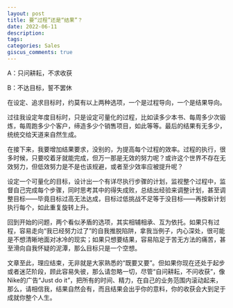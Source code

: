 ```yaml
---
layout: post
title: 要“过程”还是“结果”？
date: 2022-06-11
description:
tags: 
categories: Sales
giscus_comments: true
---
```


A：只问耕耘，不求收获

B：不达目标，誓不罢休

在设定、追求目标时，约莫有以上两种选项，一个是过程导向，一个是结果导向。

过往我设定年度目标时，只是设定可量化的过程，比如读多少本书、每周多少次锻炼，每周跑多少个客户，缔造多少个销售项目，如此等等。最后的结果有无多少，统统交给天道来自然生成。

在接下来，我要增加结果要求，没别的，为提高每个过程的效率。过程的执行，很多时候，只要咬着牙就能完成，但万一那是无效的努力呢？或许这个世界不存在无效努力，但低效努力是不是也该规避，或者至少效率应被提升呢？

设定一个可量化的目标，设计出一个有详尽执行步骤的计划，监视整个过程中，监督自己完成每个步骤，同时思考其中的得失成败，总结出经验来调整计划，甚至调整目标——毕竟目标过高无法达成，目标过低挑战不足等于没目标——再按新计划执行每个，如此重复旋转上升。

回到开始的问题，两个看似矛盾的选项，其实相辅相承、互为依托。如果只有过程，容易走向“我已经努力过了”的自我推脱陷阱，拿我当例子，内心深处，很可能是不想清晰地面对冰冷的现实；如果只想要结果，容易陷足于苦无方法的痛苦，甚至滑向自我怀疑的泥潭，那么目标只是一个空想。

文章至此，理应结束，无非就是大家熟悉的“既要又要”。但如果你现在还处于起步或者迷茫阶段，顾此容易失彼，那么请忽略一切，尽管“自问耕耘，不问收获”，像Nike的广告“Just do it”，把所有的时间、精力，在自己的业务范围内滚动起来，那么，请相信我，结果自然会有，而且结果会出乎你的意料，你的收获会大到足于成就你整个人生。
